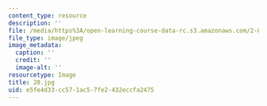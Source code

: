 ```yaml
---
content_type: resource
description: ''
file: /media/https%3A/open-learning-course-data-rc.s3.amazonaws.com/2-830j-control-of-manufacturing-processes-sma-6303-spring-2008/e5fe4d33cc571ac57fe2432eccfa2475_20.jpg
file_type: image/jpeg
image_metadata:
  caption: ''
  credit: ''
  image-alt: ''
resourcetype: Image
title: 20.jpg
uid: e5fe4d33-cc57-1ac5-7fe2-432eccfa2475
---
```

